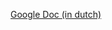 [Google Doc (in dutch)](https://docs.google.com/document/d/1Q0v67J4bvA6itv3k0ROM3XuW2UrELv4ijrkXDc0kQ_o/edit?usp=share_link)
